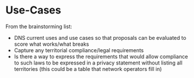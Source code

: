 # Use-Cases

From the brainstorming list:
- DNS current uses and use cases so that proposals can be evaluated to score what works/what breaks
- Capture any territorial compliance/legal requirements
- Is there a way to express the requirements that would allow compliance to such laws to be expressed in a privacy statement without listing all territories (this could be a table that network operators fill in)
